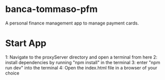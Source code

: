# banca-tommaso-pfm
A personal finance management app to manage payment cards.


# Start App

1: Navigate to the proxyServer directory and open a terminal from here
2: install dependencies by running "npm install" in the terminal
3: enter "npm run dev" into the terminal 
4: Open the index.html file in a browser of your choice